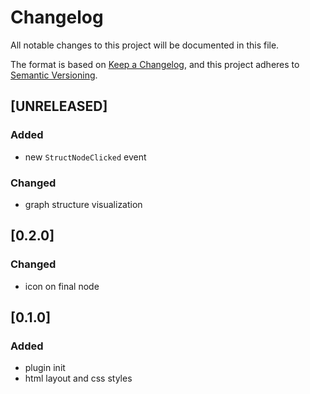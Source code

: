 # Changelog

All notable changes to this project will be documented in this file.

The format is based on [Keep a Changelog](https://keepachangelog.com/en/1.0.0/),
and this project adheres to [Semantic Versioning](https://semver.org/spec/v2.0.0.html).

## [UNRELEASED]

### Added

- new `StructNodeClicked` event

### Changed

- graph structure visualization

## [0.2.0]

### Changed

- icon on final node

## [0.1.0]

### Added

- plugin init
- html layout and css styles
